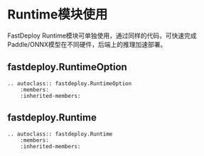 # Runtime模块使用

FastDeploy Runtime模块可单独使用，通过同样的代码，可快速完成Paddle/ONNX模型在不同硬件，后端上的推理加速部署。

## fastdeploy.RuntimeOption

```{eval-rst}
.. autoclass:: fastdeploy.RuntimeOption
    :members:
    :inherited-members:
```

## fastdeploy.Runtime

```{eval-rst}
.. autoclass:: fastdeploy.Runtime
    :members:
    :inherited-members:
```
